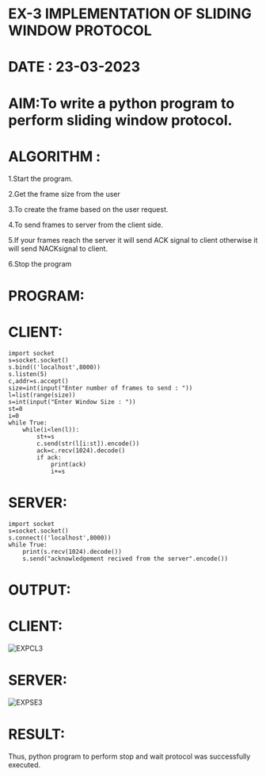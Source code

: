 # EX-3 IMPLEMENTATION OF SLIDING WINDOW PROTOCOL

# DATE : 23-03-2023

# AIM:To write a python program to perform sliding window protocol.

# ALGORITHM :
1.Start the program.

2.Get the frame size from the user

3.To create the frame based on the user request.

4.To send frames to server from the client side.

5.If your frames reach the server it will send ACK signal to client otherwise it will send NACKsignal to client.

6.Stop the program

# PROGRAM:
# CLIENT:
```
import socket
s=socket.socket()
s.bind(('localhost',8000))
s.listen(5)
c,addr=s.accept()
size=int(input("Enter number of frames to send : "))
l=list(range(size))
s=int(input("Enter Window Size : "))
st=0
i=0
while True:
    while(i<len(l)):
        st+=s
        c.send(str(l[i:st]).encode())
        ack=c.recv(1024).decode()
        if ack:
            print(ack)
            i+=s
``` 
# SERVER:
```
import socket
s=socket.socket()
s.connect(('localhost',8000))
while True:
    print(s.recv(1024).decode())
    s.send("acknowledgement recived from the server".encode())
```
# OUTPUT:
# CLIENT:
![EXPCL3](https://github.com/NAVEENKUMAR4325/EX-3/assets/119479566/0c8a0881-d335-45ad-8b17-9686d77cf022)



# SERVER:
![EXPSE3](https://github.com/NAVEENKUMAR4325/EX-3/assets/119479566/1fbeed19-721d-4e37-9a52-6b8fba60ff67)



# RESULT:
Thus, python program to perform stop and wait protocol was successfully executed.
